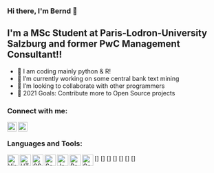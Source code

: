 ### Hi there, I'm Bernd 👋

## I'm a MSc Student at Paris-Lodron-University Salzburg and former PwC Management Consultant!!

- 🔭 I am coding mainly python & R!
- 🌱 I’m currently working on some central bank text mining   
- 👯 I’m looking to collaborate with other programmers 
- 🥅 2021 Goals: Contribute more to Open Source projects

### Connect with me:

[<img align="left" alt="codeSTACKr.com" width="22px" src="https://cdn.jsdelivr.net/npm/simple-icons@3.13.0/icons/xing.svg" />][xing]
[<img align="left" alt="codeSTACKr | LinkedIn" width="22px" src="https://cdn.jsdelivr.net/npm/simple-icons@v3/icons/linkedin.svg" />][linkedin]

<br />

### Languages and Tools:

[<img align="left" alt="Visual Studio Code" width="26px" src="https://upload.wikimedia.org/wikipedia/commons/c/c3/Python-logo-notext.svg" />]
[<img align="left" alt="HTML5" width="26px" src="https://de.m.wikipedia.org/wiki/Datei:R_logo.svg" />]
[<img align="left" alt="CSS3" width="26px" src="https://upload.wikimedia.org/wikipedia/de/8/8c/Microsoft_SQL_Server_Logo.svg" />]
[<img align="left" alt="Sass" width="26px" src="https://upload.wikimedia.org/wikipedia/commons/9/92/LaTeX_logo.svg" />]
[<img align="left" alt="JavaScript" width="26px" src="https://en.wikipedia.org/wiki/Markdown#/media/File:Markdown-mark.svg" />]
[<img align="left" alt="React" width="26px" src="https://upload.wikimedia.org/wikipedia/commons/c/c9/Power_bi_logo_black.svg" />]
[<img align="left" alt="Gatsby" width="26px" src="https://upload.wikimedia.org/wikipedia/commons/3/34/Microsoft_Office_Excel_%282019%E2%80%93present%29.svg" />]




</details>

[xing]: https://www.xing.com/profile/Bernd_Prostmaier/cv
[linkedin]: https://www.linkedin.com/in/bernd-prostmaier-518208172/

